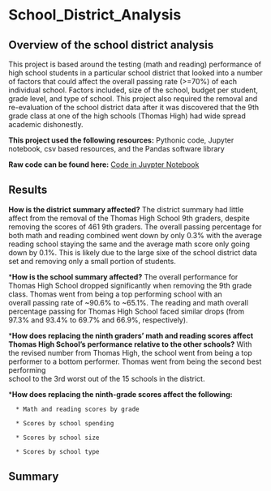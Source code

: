 # School_District_Analysis
## Overview of the school district analysis ##

This project is based around the testing (math and reading) performance of high school students in a particular school district that looked into a number of factors that could affect the overall passing rate (>=70%) of each individual school. Factors included, size of the school, budget per student, grade level, and type of school. This project also required the removal and re-evaluation of the school district data after it was discovered that the 9th grade class at one of the high schools (Thomas High) had wide spread academic dishonestly. 

**This project used the following resources:** Pythonic code, Jupyter notebook, csv based resources, and the Pandas software library

**Raw code can be found here:** [Code in Juypter Notebook](https://github.com/AsaHolley/School_District_Analysis/blob/main/Challenge/PyCitySchools_Challenge.ipynb)


## Results ##
  **How is the district summary affected?**
  The district summary had little affect from the removal of the Thomas High School 9th graders, despite removing the scores of 461 9th graders. The overall passing   percentage for both math and reading combined went down by only 0.3% with the average reading school staying the same and the average math score only going down     by 0.1%. This is likely due to the large sixe of the school district data set and removing only a small portion of students. 

  ***How is the school summary affected?**
  The overall performance for Thomas High School dropped significantly when removing the 9th grade class. Thomas went from being a top performing school with an    
  overall passing rate of ~90.6% to ~65.1%. The reading and math overall percentage passing for Thomas High School faced similar drops (from 97.3% and 93.4% to    69.7% and 66.9%, respectively). 
  
  ***How does replacing the ninth graders’ math and reading scores affect Thomas High School’s performance relative to the other schools?**
  With the revised number from Thomas High, the school went from being a top performer to a bottom performer. Thomas went from being the second best performing   
  school to the 3rd worst out of the 15 schools in the district. 
  
  ***How does replacing the ninth-grade scores affect the following:**
      
      * Math and reading scores by grade
      
      * Scores by school spending
      
      * Scores by school size
      
      * Scores by school type

## Summary ##

